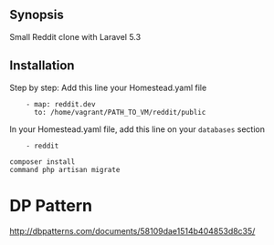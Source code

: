 ## Synopsis

Small Reddit clone with Laravel 5.3

## Installation

Step by step:
Add this line your Homestead.yaml file 
```
    - map: reddit.dev
      to: /home/vagrant/PATH_TO_VM/reddit/public
```

In your Homestead.yaml file, add this line on your ```databases``` section
```
    - reddit
```


```
composer install 
command php artisan migrate
```

# DP Pattern

http://dbpatterns.com/documents/58109dae1514b404853d8c35/
